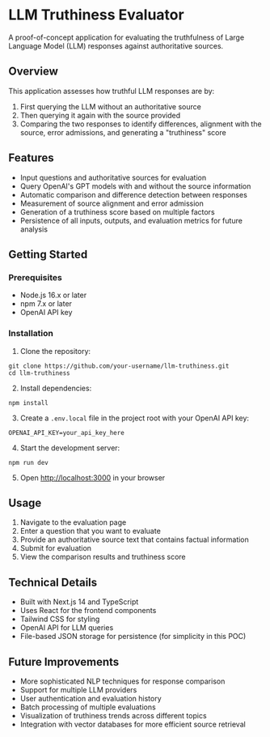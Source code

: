 # LLM Truthiness Evaluator

A proof-of-concept application for evaluating the truthfulness of Large Language Model (LLM) responses against authoritative sources.

## Overview

This application assesses how truthful LLM responses are by:

1. First querying the LLM without an authoritative source
2. Then querying it again with the source provided
3. Comparing the two responses to identify differences, alignment with the source, error admissions, and generating a "truthiness" score

## Features

- Input questions and authoritative sources for evaluation
- Query OpenAI's GPT models with and without the source information
- Automatic comparison and difference detection between responses
- Measurement of source alignment and error admission
- Generation of a truthiness score based on multiple factors
- Persistence of all inputs, outputs, and evaluation metrics for future analysis

## Getting Started

### Prerequisites

- Node.js 16.x or later
- npm 7.x or later
- OpenAI API key

### Installation

1. Clone the repository:
```
git clone https://github.com/your-username/llm-truthiness.git
cd llm-truthiness
```

2. Install dependencies:
```
npm install
```

3. Create a `.env.local` file in the project root with your OpenAI API key:
```
OPENAI_API_KEY=your_api_key_here
```

4. Start the development server:
```
npm run dev
```

5. Open [http://localhost:3000](http://localhost:3000) in your browser

## Usage

1. Navigate to the evaluation page
2. Enter a question that you want to evaluate
3. Provide an authoritative source text that contains factual information
4. Submit for evaluation
5. View the comparison results and truthiness score

## Technical Details

- Built with Next.js 14 and TypeScript
- Uses React for the frontend components
- Tailwind CSS for styling
- OpenAI API for LLM queries
- File-based JSON storage for persistence (for simplicity in this POC)

## Future Improvements

- More sophisticated NLP techniques for response comparison
- Support for multiple LLM providers
- User authentication and evaluation history
- Batch processing of multiple evaluations
- Visualization of truthiness trends across different topics
- Integration with vector databases for more efficient source retrieval
